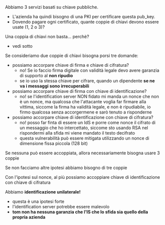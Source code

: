 Abbiamo 3 servizi basati su chiave pubbliche.
- L'azienda ha quindi bisogno di una PKI per certificare questa pub_key.
- Dovendo pagare ogni certificato, quante coppie di chiavi devono essere usate (1, 2 o 3)?



Una coppia di chiavi non basta... perchè?
- vedi sotto

Se consideriamo due coppie di chiavi bisogna porsi tre domande:
- possiamo accorpare chiave di firma e chiave di cifratura?
    - no! Se io faccio firma digitale con validità legale devo avere garanzia di supporto al **non ripudio** 
    - se io uso la stessa chiave per cifrare, quando un dipendente **se ne va i messaggi sono irrecuperabili**
- possiamo accorpare chiave di firma con chiave di identificazione?
    - no! se l'identification server NON fidato mi manda un nonce che non è un nonce, ma qualcosa che l'attacante voglia far firmare alla vittima, siccome la firma ha validità legale, e non è ripudiabile, io firmo qualcosa senza accorgermene e sarò tenuto a risponderne
- possiamo accorpare chiave di identificazione con chiave di cifratura?
    - no! posso far finta di essere un IdS e porre come nonce il cifrato di un messaggio che ho intercettato, siccome sto usando RSA nel rispondermi alla sfida mi viene mandato il testo decifrato
    - questa vulnerabilità può essere mitigata utilizzando un nonce di dimensione fissa piccola (128 bit)

Se nessuna può essere accoppiata, allora necessariamente bisogna usare 3 coppie



Se non facciamo altre ipotesi abbiamo bisogno di tre coppie

Con l'ipotesi sul nonce, al più possiamo accoppiare chiave di identificazione con chiave di cifratura






Abbiamo **identificazione unilaterale!**
- questa è una ipotesi forte
- l'identification server potrebbe essere malevolo
- **tom non ha nessuna garanzia che l'IS che lo sfida sia quello della propria azienda**

